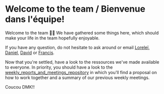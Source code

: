 # Welcome to the team / Bienvenue dans l'équipe!

Welcome to the team :tada::tada: We have gathered some things here, which should make your life in the team hopefully enjoyable.

If you have any question, do not hesitate to ask around or email [Loreleï](http://www.umr-marbec.fr/guery-lorelei.html), [Daniel](http://www.umr-marbec.fr/gaertner-daniel.html), [David](http://www.umr-marbec.fr/kaplan-david.html) or [Francis](http://www.umr-marbec.fr/marsac-francis.html).

Now that you're settled, have a look to the ressources we've made available to everyone. In priority, you should have a look to the [weekly_reports_and_meetings_repository](https://github.com/LGuery/teamwork_monitoring/tree/master/weekly_reports_and_meetings_repository) in which you'll find a proposal on how to work together and a summary of our previous weekly meetings.

Coucou DMK!!
